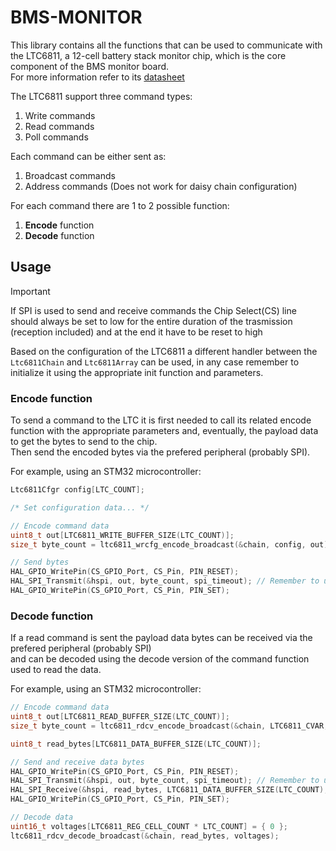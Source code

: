 # BMS-MONITOR

This library contains all the functions that can be used to communicate with the LTC6811,
a 12-cell battery stack monitor chip, which is the core component of the BMS monitor board. \
For more information refer to its [datasheet](/docs/bms-monitor/assets/ltc6811-1-6811-2.pdf)

The LTC6811 support three command types:
1. Write commands
2. Read commands
3. Poll commands

Each command can be either sent as:
1. Broadcast commands
2. Address commands (Does not work for daisy chain configuration)

For each command there are 1 to 2 possible function:
1. **Encode** function
2. **Decode** function


## Usage

> [!IMPORTANT]
> If SPI is used to send and receive commands the Chip Select(CS) line should always be
> set to low for the entire duration of the trasmission (reception included) and at the
> end it have to be reset to high

Based on the configuration of the LTC6811 a different handler between the `Ltc6811Chain` and `Ltc6811Array`
can be used, in any case remember to initialize it using the appropriate init function and parameters.

### Encode function

To send a command to the LTC it is first needed to call its related encode function
with the appropriate parameters and, eventually, the payload data to get the bytes to send to the chip. \
Then send the encoded bytes via the prefered peripheral (probably SPI).

For example, using an STM32 microcontroller:
```c
Ltc6811Cfgr config[LTC_COUNT];

/* Set configuration data... */

// Encode command data
uint8_t out[LTC6811_WRITE_BUFFER_SIZE(LTC_COUNT)];
size_t byte_count = ltc6811_wrcfg_encode_broadcast(&chain, config, out);

// Send bytes
HAL_GPIO_WritePin(CS_GPIO_Port, CS_Pin, PIN_RESET);
HAL_SPI_Transmit(&hspi, out, byte_count, spi_timeout); // Remember to use 'byte_count' as the data length
HAL_GPIO_WritePin(CS_GPIO_Port, CS_Pin, PIN_SET);
```

### Decode function

If a read command is sent the payload data bytes can be received via the prefered peripheral (probably SPI) \
and can be decoded using the decode version of the command function used to read the data.


For example, using an STM32 microcontroller:
```c
// Encode command data
uint8_t out[LTC6811_READ_BUFFER_SIZE(LTC_COUNT)];
size_t byte_count = ltc6811_rdcv_encode_broadcast(&chain, LTC6811_CVAR, out);

uint8_t read_bytes[LTC6811_DATA_BUFFER_SIZE(LTC_COUNT)];

// Send and receive data bytes
HAL_GPIO_WritePin(CS_GPIO_Port, CS_Pin, PIN_RESET);
HAL_SPI_Transmit(&hspi, out, byte_count, spi_timeout); // Remember to use 'byte_count' as the data length
HAL_SPI_Receive(&hspi, read_bytes, LTC6811_DATA_BUFFER_SIZE(LTC_COUNT), spi_timeout);
HAL_GPIO_WritePin(CS_GPIO_Port, CS_Pin, PIN_SET);

// Decode data
uint16_t voltages[LTC6811_REG_CELL_COUNT * LTC_COUNT] = { 0 };
ltc6811_rdcv_decode_broadcast(&chain, read_bytes, voltages);
```


